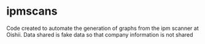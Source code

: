 # ipmscans

Code created to automate the generation of graphs from the ipm scanner at Oishii. Data shared is fake data so that company information is not shared 

